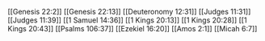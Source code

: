 [[Genesis 22:2]]
[[Genesis 22:13]]
[[Deuteronomy 12:31]]
[[Judges 11:31]]
[[Judges 11:39]]
[[1 Samuel 14:36]]
[[1 Kings 20:13]]
[[1 Kings 20:28]]
[[1 Kings 20:43]]
[[Psalms 106:37]]
[[Ezekiel 16:20]]
[[Amos 2:1]]
[[Micah 6:7]]

